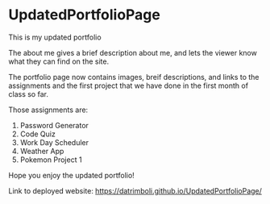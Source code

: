 # UpdatedPortfolioPage

This is my updated portfolio 

The about me gives a brief description about me, and lets the viewer know what they can find on the site.

The portfolio page now contains images, breif descriptions, and links to the assignments and the first project that we have done in the first month of class so far. 

Those assignments are:
1. Password Generator
2. Code Quiz
3. Work Day Scheduler
4. Weather App
5. Pokemon Project 1 

Hope you enjoy the updated portfolio!

Link to deployed website: https://datrimboli.github.io/UpdatedPortfolioPage/